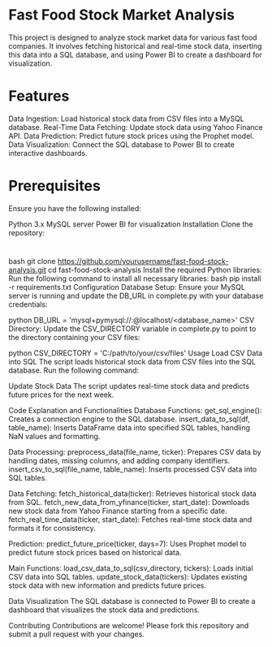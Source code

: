 # Fast Food Stock Market Analysis
This project is designed to analyze stock market data for various fast food companies. It involves fetching historical and real-time stock data, inserting this data into a SQL database, and using Power BI to create a dashboard for visualization.

# Features
Data Ingestion: Load historical stock data from CSV files into a MySQL database.
Real-Time Data Fetching: Update stock data using Yahoo Finance API.
Data Prediction: Predict future stock prices using the Prophet model.
Data Visualization: Connect the SQL database to Power BI to create interactive dashboards.

# Prerequisites
Ensure you have the following installed:

Python 3.x
MySQL server
Power BI for visualization
Installation
Clone the repository:

# 
bash
  git clone https://github.com/yourusername/fast-food-stock-analysis.git
  cd fast-food-stock-analysis
Install the required Python libraries: Run the following command to install all necessary libraries:
bash
  pip install -r requirements.txt
Configuration
Database Setup:
Ensure your MySQL server is running and update the DB_URL in complete.py with your database credentials:

python
  DB_URL = 'mysql+pymysql://<username>:<password>@localhost/<database_name>'
CSV Directory:
Update the CSV_DIRECTORY variable in complete.py to point to the directory containing your CSV files:

python
  CSV_DIRECTORY = 'C:/path/to/your/csv/files'
Usage
Load CSV Data into SQL
The script loads historical stock data from CSV files into the SQL database. Run the following command:

Update Stock Data
The script updates real-time stock data and predicts future prices for the next week.

Code Explanation and Functionalities
Database Functions:
get_sql_engine(): Creates a connection engine to the SQL database. insert_data_to_sql(df, table_name): Inserts DataFrame data into specified SQL tables, handling NaN values and formatting.

Data Processing:
preprocess_data(file_name, ticker): Prepares CSV data by handling dates, missing columns, and adding company identifiers. insert_csv_to_sql(file_name, table_name): Inserts processed CSV data into SQL tables.

Data Fetching:
fetch_historical_data(ticker): Retrieves historical stock data from SQL. fetch_new_data_from_yfinance(ticker, start_date): Downloads new stock data from Yahoo Finance starting from a specific date. fetch_real_time_data(ticker, start_date): Fetches real-time stock data and formats it for consistency.

Prediction:
predict_future_price(ticker, days=7): Uses Prophet model to predict future stock prices based on historical data.

Main Functions:
load_csv_data_to_sql(csv_directory, tickers): Loads initial CSV data into SQL tables. update_stock_data(tickers): Updates existing stock data with new information and predicts future prices.

Data Visualization
The SQL database is connected to Power BI to create a dashboard that visualizes the stock data and predictions.

Contributing
Contributions are welcome! Please fork this repository and submit a pull request with your changes.
